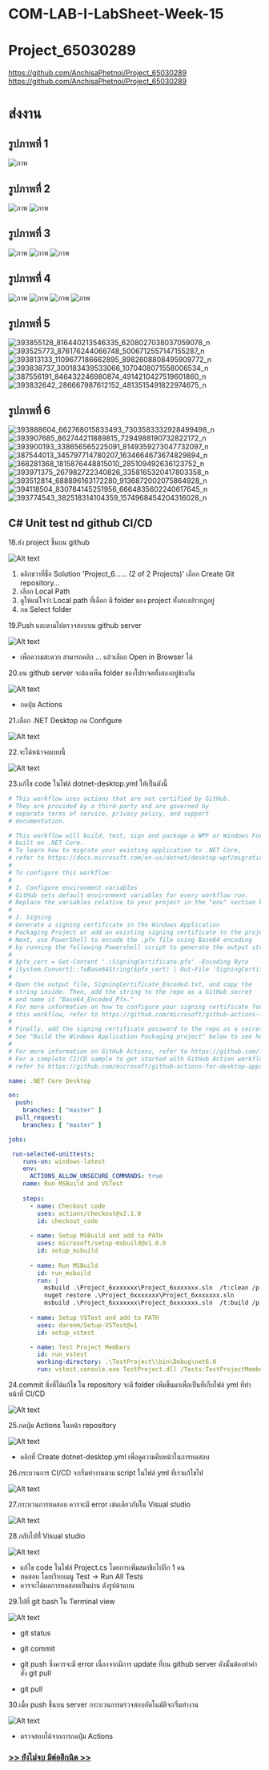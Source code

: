 # COM-LAB-I-LabSheet-Week-15
# Project_65030289
https://github.com/AnchisaPhetnoi/Project_65030289
https://github.com/AnchisaPhetnoi/Project_65030289
# ส่งงาน 
## รูปภาพที่ 1
![ภาพ](https://github.com/AnchisaPhetnoi/Project_65030289/assets/144197034/1cca0d14-2651-42cd-971e-68de8b86916b)

## รูปภาพที่ 2
![ภาพ](https://github.com/AnchisaPhetnoi/Project_65030289/assets/144197034/132ca634-a42b-4a1b-983e-6e660ab2b284)
![ภาพ](https://github.com/AnchisaPhetnoi/Project_65030289/assets/144197034/b07215e8-ccf5-4da4-b286-86739be68809)

## รูปภาพที่ 3
![ภาพ](https://github.com/AnchisaPhetnoi/Project_65030289/assets/144197034/43ff1324-8ea5-4a27-a386-eceedea55366)
![ภาพ](https://github.com/AnchisaPhetnoi/Project_65030289/assets/144197034/7bdd6374-0120-4eb3-a402-2702d47b095e)
![ภาพ](https://github.com/AnchisaPhetnoi/Project_65030289/assets/144197034/d36c1eea-da3a-49d9-aa7b-46b4ecad35a5)
## รูปภาพที่ 4
![ภาพ](https://github.com/AnchisaPhetnoi/Project_65030289/assets/144197034/b8d483b9-8f16-4b48-8bcf-70628c393425)
![ภาพ](https://github.com/AnchisaPhetnoi/Project_65030289/assets/144197034/8c7c4fd5-0526-499b-8e1e-c8b554b5ffd9)
![ภาพ](https://github.com/AnchisaPhetnoi/Project_65030289/assets/144197034/3ba0d31a-bec8-4cc7-a076-d73330371f5d)
![ภาพ](https://github.com/AnchisaPhetnoi/Project_65030289/assets/144197034/203c0076-d931-4fd0-9b24-f020cbd10ed8)
## รูปภาพที่ 5
![393855128_816440213546335_6208027038037059078_n](https://github.com/AnchisaPhetnoi/Project_65030289/assets/144197034/0d0fd7e8-6f7d-4ca6-a125-025bb1c8d2f7)
![393525773_876176244066748_5006712557147155287_n](https://github.com/AnchisaPhetnoi/Project_65030289/assets/144197034/fb970368-4073-48ee-aee3-a4ea5b71bf3a)
![393813133_1109677186662895_8982608808495909772_n](https://github.com/AnchisaPhetnoi/Project_65030289/assets/144197034/844da45d-f6a7-4e13-b7d5-2bc35cbeefc8)
![393838737_300183439533066_1070408071558006534_n](https://github.com/AnchisaPhetnoi/Project_65030289/assets/144197034/e6615aec-c618-4219-87d9-6334eb8ab9f8)
![387556191_846432246980874_4914210427519601860_n](https://github.com/AnchisaPhetnoi/Project_65030289/assets/144197034/8cb626fd-f321-4692-8ec4-086b13a06233)
![393832642_286667987612152_4813515491822974675_n](https://github.com/AnchisaPhetnoi/Project_65030289/assets/144197034/6e8ca765-cbed-4e05-8545-e624cec49971)
## รูปภาพที่ 6
![393888604_662768015833493_7303583332928499498_n](https://github.com/AnchisaPhetnoi/Project_65030289/assets/144197034/6b122271-f8df-460d-b663-5d884082a7e2)
![393907685_862744211889815_7294988190732822172_n](https://github.com/AnchisaPhetnoi/Project_65030289/assets/144197034/2716a46b-e3f9-45d5-9c5b-d00aaa105530)
![393900193_338656565225091_8149359273047732097_n](https://github.com/AnchisaPhetnoi/Project_65030289/assets/144197034/9bfa2964-6c30-4686-a6c8-259d937c9625)
![387544013_345797714780207_1634664673674829894_n](https://github.com/AnchisaPhetnoi/Project_65030289/assets/144197034/0572eaa9-4292-41b9-9ca8-eb6f89b007e3)
![368281368_1815876448815010_285109492636123752_n](https://github.com/AnchisaPhetnoi/Project_65030289/assets/144197034/5d5588d5-cacc-4bd3-9690-1e4afaf306af)
![393971375_267982722340826_3358165320417803358_n](https://github.com/AnchisaPhetnoi/Project_65030289/assets/144197034/c5974254-c80b-416f-befd-1dc6224fe736)
![393512814_688896163172280_9136872002075864928_n](https://github.com/AnchisaPhetnoi/Project_65030289/assets/144197034/0651c1f7-0d70-45b2-b385-91a968c97c8a)
![394118504_830784145251956_6664835602240617645_n](https://github.com/AnchisaPhetnoi/Project_65030289/assets/144197034/6adc3f84-6d68-4e9f-a825-b6df0a074e2a)
![393774543_382518314104359_1574968454204316028_n](https://github.com/AnchisaPhetnoi/Project_65030289/assets/144197034/d0d7b230-06fb-493a-a3b5-12c916a59b96)

##  C# Unit test nd github CI/CD

18.ส่ง project ขึ้นบน  github

![Alt text](./Pictures/Picture-18.png)

1. คลิกขวาที่ชื่อ  Solution 'Project_6...... (2 of 2 Projects)' เลือก Create Git repository...
2. เลือก Local Path
3. ดูให้แน่ใจว่า Local path ที่เลือก มี folder ของ project ทั้งสองปรากฏอยู่
4. กด Select folder

19.Push และตามไปตรวจสอบบน github server 

![Alt text](./Pictures/Picture-19.png)

- เพื่อความสะดวก สามารถคลิก ... แล้วเลือก Open in Browser ได้

20.บน github server จะต้องเห็น folder ของโปรเจคทั้งสองอยู่ข้างกัน

![Alt text](./Pictures/Picture-20.png)

- กดปุ่ม  Actions

21.เลือก .NET Desktop กด Configure

![Alt text](./Pictures/Picture-21.png)

22.จะได้หน้าจอแบบนี้

![Alt text](./Pictures/Picture-22.png)

23.แก้ไข code ในไฟล์ dotnet-desktop.yml ให่้เป็นดังนี้

```yml
# This workflow uses actions that are not certified by GitHub.
# They are provided by a third-party and are governed by
# separate terms of service, privacy policy, and support
# documentation.

# This workflow will build, test, sign and package a WPF or Windows Forms desktop application
# built on .NET Core.
# To learn how to migrate your existing application to .NET Core,
# refer to https://docs.microsoft.com/en-us/dotnet/desktop-wpf/migration/convert-project-from-net-framework
#
# To configure this workflow:
#
# 1. Configure environment variables
# GitHub sets default environment variables for every workflow run.
# Replace the variables relative to your project in the "env" section below.
#
# 2. Signing
# Generate a signing certificate in the Windows Application
# Packaging Project or add an existing signing certificate to the project.
# Next, use PowerShell to encode the .pfx file using Base64 encoding
# by running the following Powershell script to generate the output string:
#
# $pfx_cert = Get-Content '.\SigningCertificate.pfx' -Encoding Byte
# [System.Convert]::ToBase64String($pfx_cert) | Out-File 'SigningCertificate_Encoded.txt'
#
# Open the output file, SigningCertificate_Encoded.txt, and copy the
# string inside. Then, add the string to the repo as a GitHub secret
# and name it "Base64_Encoded_Pfx."
# For more information on how to configure your signing certificate for
# this workflow, refer to https://github.com/microsoft/github-actions-for-desktop-apps#signing
#
# Finally, add the signing certificate password to the repo as a secret and name it "Pfx_Key".
# See "Build the Windows Application Packaging project" below to see how the secret is used.
#
# For more information on GitHub Actions, refer to https://github.com/features/actions
# For a complete CI/CD sample to get started with GitHub Action workflows for Desktop Applications,
# refer to https://github.com/microsoft/github-actions-for-desktop-apps

name: .NET Core Desktop

on:
  push:
    branches: [ "master" ]
  pull_request:
    branches: [ "master" ]

jobs:

 run-selected-unittests:
    runs-on: windows-latest
    env:
      ACTIONS_ALLOW_UNSECURE_COMMANDS: true
    name: Run MSBuild and VSTest
    
    steps:
      - name: Checkout code
        uses: actions/checkout@v2.1.0
        id: checkout_code
            
      - name: Setup MSBuild and add to PATH
        uses: microsoft/setup-msbuild@v1.0.0
        id: setup_msbuild
              
      - name: Run MSBuild
        id: run_msbuild
        run: |
          msbuild .\Project_6xxxxxxx\Project_6xxxxxxx.sln  /t:clean /p:Configuration=Debug
          nuget restore .\Project_6xxxxxxx\Project_6xxxxxxx.sln
          msbuild .\Project_6xxxxxxx\Project_6xxxxxxx.sln  /t:build /p:Configuration=Debug
     
      - name: Setup VSTest and add to PATH
        uses: darenm/Setup-VSTest@v1
        id: setup_vstest

      - name: Test Project Members
        id: run_vstest
        working-directory: .\TestProject\\bin\Debug\net6.0
        run: vstest.console.exe TestProject.dll /Tests:TestProjectMembersCount
```

24.commit สิ่งที่ได้แก้ไข ใน repository จะมี folder เพิ่มขึ้นมาเพื่อเป็นที่เก็บไฟล์ yml ที่ทำหน้าที่ CI/CD 

![Alt text](./Pictures/Picture-23.png)

25.กดปุ่ม  Actions ในหน้า repository

![Alt text](./Pictures/Picture-24.png)

- คลิกที่ Create dotnet-desktop.yml เพื่อดูความคืบหน้าในการทดสอบ

26.กระบวนการ CI/CD จะเริ่มทำงานตาม script ในไฟล์ yml ที่เราแก้ไขไป

![Alt text](./Pictures/Picture-25.png)

27.กระบวนการทดสอบ ควรจะมี error เช่นเดียวกับใน Visual studio

![Alt text](./Pictures/Picture-26.png)

28.กลับไปที่่ Visual studio

![Alt text](./Pictures/Picture-27.png)

- แก้ไข code ในไฟล์ Project.cs โดยการเพิ่มสมาชิกไปอีก 1 คน
- ทดสอบ โดยเรียกเมนู Test -> Run All Tests
- ควรจะได้ผลการทดสอบเป็นผ่าน ดังรูปด้านบน

29.ไปที่ git bash ใน Terminal view

![Alt text](./Pictures/Picture-28.png)

- git status

- git commit

- git push ซึ่งควรจะมี error เนื่องจากมีการ update ที่บน github server ดังนั้นต้องทำคำสั่ง git pull

- git pull

30.เมื่อ push ขึ้นบน server กระบวนการตรวจสอบอัตโนมัติจะเริ่มทำงาน

![Alt text](./Pictures/Picture-29.png)

- ตรวจสอบได้จากการกดปุ่ม Actions

### [>> ยังไม่จบ มีต่ออีกนิด >>](./Labsheet-2.md)
